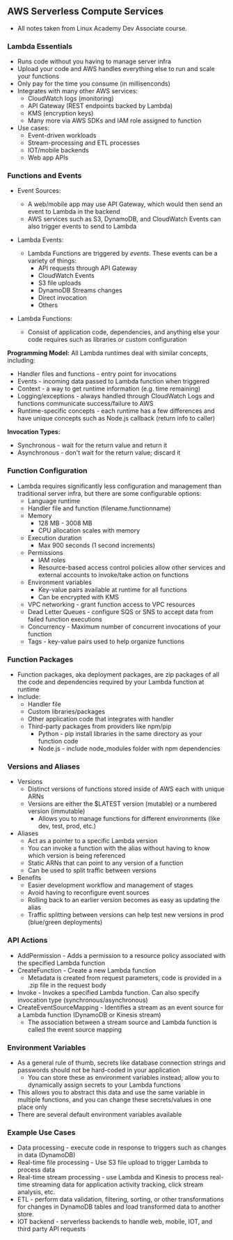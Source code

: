 ## AWS Serverless Compute Services
* All notes taken from Linux Academy Dev Associate course.

### Lambda Essentials
* Runs code without you having to manage server infra
* Upload your code and AWS handles everything else to run and scale your functions
* Only pay for the time you consume (in millisenconds)
* Integrates with many other AWS services:
    * CloudWatch logs (monitoring)
    * API Gateway (REST endpoints backed by Lambda)
    * KMS (encryption keys)
    * Many more via AWS SDKs and IAM role assigned to function
* Use cases:
    * Event-driven workloads
    * Stream-processing and ETL processes
    * IOT/mobile backends
    * Web app APIs

### Functions and Events
* Event Sources:
    * A web/mobile app may use API Gateway, which would then send an event to Lambda in the backend
    * AWS services such as S3, DynamoDB, and CloudWatch Events can also trigger events to send to Lambda
* Lambda Events:
    * Lambda Functions are triggered by *events*. These events can be a variety of things:
        * API requests through API Gateway
        * CloudWatch Events
        * S3 file uploads
        * DynamoDB Streams changes
        * Direct invocation
        * Others

* Lambda Functions:
    * Consist of application code, dependencies, and anything else your code requires such as libraries or custom configuration

**Programming Model:**
All Lambda runtimes deal with similar concepts, including:
* Handler files and functions - entry point for invocations
* Events - incoming data passed to Lambda function when triggered
* Context - a way to get runtime information (e.g. time remaining)
* Logging/exceptions - always handled through CloudWatch Logs and functions communicate success/failure to AWS
* Runtime-specific concepts - each runtime has a few differences and have unique concepts such as Node.js callback (return info to caller)

**Invocation Types:**
* Synchronous - wait for the return value and return it
* Asynchronous - don't wait for the return value; discard it

### Function Configuration
* Lambda requires significantly less configuration and management than traditional server infra, but there are some configurable options:
    * Language runtime
    * Handler file and function (filename.functionname)
    * Memory
        * 128 MB - 3008 MB
        * CPU allocation scales with memory
    * Execution duration
        * Max 900 seconds (1 second increments)
    * Permissions
        * IAM roles
        * Resource-based access control policies allow other services and external accounts to invoke/take action on functions
    * Environment variables
        * Key-value pairs available at runtime for all functions
        * Can be encrypted with KMS
    * VPC networking - grant function access to VPC resources
    * Dead Letter Queues - configure SQS or SNS to accept data from failed function executions
    * Concurrency - Maximum number of concurrent invocations of your function
    * Tags - key-value pairs used to help organize functions

### Function Packages
* Function packages, aka deployment packages, are zip packages of all the code and dependencies required by your Lambda function at runtime
* Include:
    * Handler file
    * Custom libraries/packages
    * Other application code that integrates with handler
    * Third-party packages from providers like npm/pip
        * Python - pip install libraries in the same directory as your function code
        * Node.js - include node_modules folder with npm dependencies

### Versions and Aliases
* Versions
    * Distinct versions of functions stored inside of AWS each with unique ARNs
    * Versions are either the $LATEST version (mutable) or a numbered version (immutable)
        * Allows you to manage functions for different environments (like dev, test, prod, etc.)
* Aliases
    * Act as a pointer to a specific Lambda version
    * You can invoke a function with the alias without having to know which version is being referenced
    * Static ARNs that can point to any version of a function
    * Can be used to split traffic between versions
* Benefits
    * Easier development workflow and management of stages
    * Avoid having to reconfigure event sources
    * Rolling back to an earlier version becomes as easy as updating the alias
    * Traffic splitting between versions can help test new versions in prod (blue/green deployments)

### API Actions
* AddPermission - Adds a permission to a resource policy associated with the specified Lambda function
* CreateFunction - Create a new Lambda function
    * Metadata is created from request parameters, code is provided in a .zip file in the request body
* Invoke - Invokes a specified Lambda function. Can also specify invocation type (synchronous/asynchronous)
* CreateEventSourceMapping - Identifies a stream as an event source for a Lambda function (DynamoDB or Kinesis stream)
    * The association between a stream source and Lambda function is called the event source mapping

### Environment Variables
* As a general rule of thumb, secrets like database connection strings and passwords should not be hard-coded in your application
    * You can store these as environment variables instead; allow you to dynamically assign secrets to your Lambda functions
* This allows you to abstract this data and use the same variable in multiple functions, and you can change these secrets/values in one place only
* There are several default environment variables available

### Example Use Cases
* Data processing - execute code in response to triggers such as changes in data (DynamoDB)
* Real-time file processing - Use S3 file upload to trigger Lambda to process data
* Real-time stream processing - use Lambda and Kinesis to process real-time streaming data for application activity tracking, click stream analysis, etc.
* ETL - perform data validation, filtering, sorting, or other transformations for changes in DynamoDB tables and load transformed data to another store.
* IOT backend - serverless backends to handle web, mobile, IOT, and third party API requests